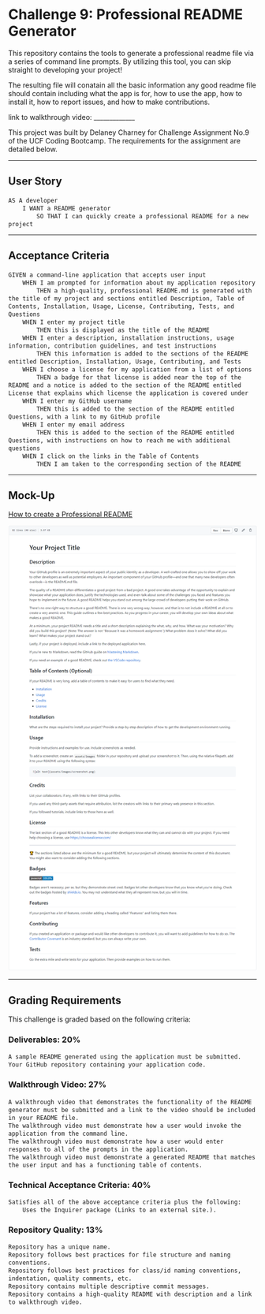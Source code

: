 
# Challenge 9: Professional README Generator

This repository contains the tools to generate a professional readme file via a series of command line prompts. By utilizing this tool, you can skip straight to developing your project!

The resulting file will conatain all the basic information any good readme file should contain including what the app is for, how to use the app, how to install it, how to report issues, and how to make contributions.

link to walkthrough video: _____________

This project was built by Delaney Charney for Challenge Assignment No.9 of the UCF Coding Bootcamp. The requirements for the assignment are detailed below.

---

## User Story

    AS A developer
        I WANT a README generator
            SO THAT I can quickly create a professional README for a new project


---

## Acceptance Criteria

    GIVEN a command-line application that accepts user input
        WHEN I am prompted for information about my application repository
            THEN a high-quality, professional README.md is generated with the title of my project and sections entitled Description, Table of Contents, Installation, Usage, License, Contributing, Tests, and Questions
        WHEN I enter my project title
            THEN this is displayed as the title of the README
        WHEN I enter a description, installation instructions, usage information, contribution guidelines, and test instructions
            THEN this information is added to the sections of the README entitled Description, Installation, Usage, Contributing, and Tests
        WHEN I choose a license for my application from a list of options
            THEN a badge for that license is added near the top of the README and a notice is added to the section of the README entitled License that explains which license the application is covered under
        WHEN I enter my GitHub username
            THEN this is added to the section of the README entitled Questions, with a link to my GitHub profile
        WHEN I enter my email address
            THEN this is added to the section of the README entitled Questions, with instructions on how to reach me with additional questions
        WHEN I click on the links in the Table of Contents
            THEN I am taken to the corresponding section of the README

---

## Mock-Up

[How to create a Professional README](./ref/readme-guide.md)

![Assignment mockup image](./ref/README_mockup.png)

---

## Grading Requirements

This challenge is graded based on the following criteria:

### Deliverables: 20%
    A sample README generated using the application must be submitted.
    Your GitHub repository containing your application code.

### Walkthrough Video: 27%
    A walkthrough video that demonstrates the functionality of the README generator must be submitted and a link to the video should be included in your README file.
    The walkthrough video must demonstrate how a user would invoke the application from the command line.
    The walkthrough video must demonstrate how a user would enter responses to all of the prompts in the application.
    The walkthrough video must demonstrate a generated README that matches the user input and has a functioning table of contents.

### Technical Acceptance Criteria: 40%
    Satisfies all of the above acceptance criteria plus the following:
        Uses the Inquirer package (Links to an external site.).

### Repository Quality: 13%
    Repository has a unique name.
    Repository follows best practices for file structure and naming conventions.
    Repository follows best practices for class/id naming conventions, indentation, quality comments, etc.
    Repository contains multiple descriptive commit messages.
    Repository contains a high-quality README with description and a link to walkthrough video.